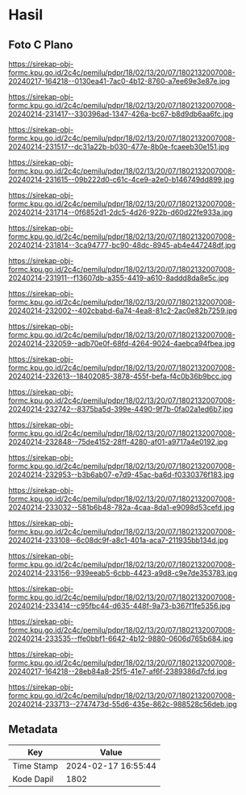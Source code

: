 # Hasil

## Foto C Plano

https://sirekap-obj-formc.kpu.go.id/2c4c/pemilu/pdpr/18/02/13/20/07/1802132007008-20240217-164218--0130ea41-7ac0-4b12-8760-a7ee69e3e87e.jpg

https://sirekap-obj-formc.kpu.go.id/2c4c/pemilu/pdpr/18/02/13/20/07/1802132007008-20240214-231417--330396ad-1347-426a-bc67-b8d9db6aa6fc.jpg

https://sirekap-obj-formc.kpu.go.id/2c4c/pemilu/pdpr/18/02/13/20/07/1802132007008-20240214-231517--dc31a22b-b030-477e-8b0e-fcaeeb30e151.jpg

https://sirekap-obj-formc.kpu.go.id/2c4c/pemilu/pdpr/18/02/13/20/07/1802132007008-20240214-231615--09b222d0-c61c-4ce9-a2e0-b146749dd899.jpg

https://sirekap-obj-formc.kpu.go.id/2c4c/pemilu/pdpr/18/02/13/20/07/1802132007008-20240214-231714--0f6852d1-2dc5-4d26-922b-d60d22fe933a.jpg

https://sirekap-obj-formc.kpu.go.id/2c4c/pemilu/pdpr/18/02/13/20/07/1802132007008-20240214-231814--3ca94777-bc90-48dc-8945-ab4e447248df.jpg

https://sirekap-obj-formc.kpu.go.id/2c4c/pemilu/pdpr/18/02/13/20/07/1802132007008-20240214-231911--f13607db-a355-4419-a610-8addd8da8e5c.jpg

https://sirekap-obj-formc.kpu.go.id/2c4c/pemilu/pdpr/18/02/13/20/07/1802132007008-20240214-232002--402cbabd-6a74-4ea8-81c2-2ac0e82b7259.jpg

https://sirekap-obj-formc.kpu.go.id/2c4c/pemilu/pdpr/18/02/13/20/07/1802132007008-20240214-232059--adb70e0f-68fd-4264-9024-4aebca94fbea.jpg

https://sirekap-obj-formc.kpu.go.id/2c4c/pemilu/pdpr/18/02/13/20/07/1802132007008-20240214-232613--18402085-3878-455f-befa-f4c0b36b9bcc.jpg

https://sirekap-obj-formc.kpu.go.id/2c4c/pemilu/pdpr/18/02/13/20/07/1802132007008-20240214-232742--8375ba5d-399e-4490-9f7b-0fa02a1ed6b7.jpg

https://sirekap-obj-formc.kpu.go.id/2c4c/pemilu/pdpr/18/02/13/20/07/1802132007008-20240214-232848--75de4152-28ff-4280-af01-a9717a4e0192.jpg

https://sirekap-obj-formc.kpu.go.id/2c4c/pemilu/pdpr/18/02/13/20/07/1802132007008-20240214-232953--b3b6ab07-e7d9-45ac-ba6d-f0330376f183.jpg

https://sirekap-obj-formc.kpu.go.id/2c4c/pemilu/pdpr/18/02/13/20/07/1802132007008-20240214-233032--581b6b48-782a-4caa-8da1-e9098d53cefd.jpg

https://sirekap-obj-formc.kpu.go.id/2c4c/pemilu/pdpr/18/02/13/20/07/1802132007008-20240214-233108--6c08dc9f-a8c1-401a-aca7-211935bb134d.jpg

https://sirekap-obj-formc.kpu.go.id/2c4c/pemilu/pdpr/18/02/13/20/07/1802132007008-20240214-233156--939eeab5-6cbb-4423-a9d8-c9e7de353783.jpg

https://sirekap-obj-formc.kpu.go.id/2c4c/pemilu/pdpr/18/02/13/20/07/1802132007008-20240214-233414--c95fbc44-d635-448f-9a73-b367f1fe5356.jpg

https://sirekap-obj-formc.kpu.go.id/2c4c/pemilu/pdpr/18/02/13/20/07/1802132007008-20240214-233535--ffe0bbf1-6642-4b12-9880-0606d765b684.jpg

https://sirekap-obj-formc.kpu.go.id/2c4c/pemilu/pdpr/18/02/13/20/07/1802132007008-20240217-164218--28eb84a8-25f5-41e7-af6f-2389386d7cfd.jpg

https://sirekap-obj-formc.kpu.go.id/2c4c/pemilu/pdpr/18/02/13/20/07/1802132007008-20240214-233713--2747473d-55d6-435e-862c-988528c56deb.jpg


## Metadata

| Key        | Value               |
| ---------- | ------------------- |
| Time Stamp | 2024-02-17 16:55:44 |
| Kode Dapil | 1802                |



